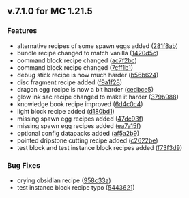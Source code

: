 ## v.7.1.0  for MC 1.21.5
### Features

* alternative recipes of some spawn eggs added ([281f8ab](https://github.com/XxRexRaptorxX/Uncrafted/commit/281f8ab53ec5c54bcf1c8ac22ea2b2c71b1e3c67))
* bundle recipe changed to match vanilla ([1420d5c](https://github.com/XxRexRaptorxX/Uncrafted/commit/1420d5c7afef78e5ad3774a2dd8f59e33ccc0bf2))
* command block recipe changed ([ac7f2bc](https://github.com/XxRexRaptorxX/Uncrafted/commit/ac7f2bc7d6360a2159265cb4ba9c7ad8c29ab7f4))
* command block recipe changed ([7cff1b1](https://github.com/XxRexRaptorxX/Uncrafted/commit/7cff1b1337334fa8327c5d7addbcd4d7fd6f2441))
* debug stick recipe is now much harder ([b56b624](https://github.com/XxRexRaptorxX/Uncrafted/commit/b56b62451a17c2161c8a28a4403d9d3693e1dd16))
* disc fragment recipe added ([f9a1f28](https://github.com/XxRexRaptorxX/Uncrafted/commit/f9a1f287c73e9805e3c0cf9210a01139163d2d1a))
* dragon egg recipe is now a bit harder ([cedbce5](https://github.com/XxRexRaptorxX/Uncrafted/commit/cedbce557c4733fe11f7447743e133f2e1d37114))
* glow ink sac recipe changed to make it harder ([379b988](https://github.com/XxRexRaptorxX/Uncrafted/commit/379b988468dee9521ea24cf72eb7fc44d83baf8c))
* knowledge book recipe improved ([6d4c0c4](https://github.com/XxRexRaptorxX/Uncrafted/commit/6d4c0c4946ecc5884278b7b753710896662d7519))
* light block recipe added ([d180bd1](https://github.com/XxRexRaptorxX/Uncrafted/commit/d180bd183db12dff878a5326fbc0890928f6a6d5))
* missing spawn egg recipes added ([47dc93f](https://github.com/XxRexRaptorxX/Uncrafted/commit/47dc93f60e3788d515f5dc1e40d1150db97a1f46))
* missing spawn egg recipes added ([ea7a15f](https://github.com/XxRexRaptorxX/Uncrafted/commit/ea7a15f7480a9260cbece76332191c802f349081))
* optional config datapacks added ([af5a2b9](https://github.com/XxRexRaptorxX/Uncrafted/commit/af5a2b9bc7bd62a3b83c5d634fff2d8a5d43a460))
* pointed dripstone cutting recipe added ([c2622be](https://github.com/XxRexRaptorxX/Uncrafted/commit/c2622bea2d220f614b573ece8502dac9d8526edc))
* test block and test instance block recipes added ([f73f3d9](https://github.com/XxRexRaptorxX/Uncrafted/commit/f73f3d9e81aa76aa8487cc6ff66b89f7506ab88f))

### Bug Fixes

* crying obsidian recipe ([958c33a](https://github.com/XxRexRaptorxX/Uncrafted/commit/958c33a390119e3740db2c0cfcd0dd12bf504322))
* test instance block recipe typo ([5443621](https://github.com/XxRexRaptorxX/Uncrafted/commit/544362126f9580017aa694b8b56cca8363784488))
